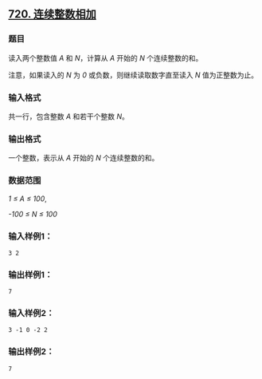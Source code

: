 ## [720. 连续整数相加](https://www.acwing.com/problem/content/722/)

### 题目

读入两个整数值 *A* 和 *N*，计算从 *A* 开始的 *N* 个连续整数的和。

注意，如果读入的 *N* 为 *0* 或负数，则继续读取数字直至读入 *N* 值为正整数为止。

### 输入格式

共一行，包含整数 *A* 和若干个整数 *N*。

### 输出格式

一个整数，表示从 *A* 开始的 *N* 个连续整数的和。

### 数据范围

*1 ≤ A ≤ 100*,

*-100 ≤ N ≤ 100*

### 输入样例1：

```
3 2
```

### 输出样例1：

```
7
```

### 输入样例2：

```
3 -1 0 -2 2
```

### 输出样例2：

```
7
```
